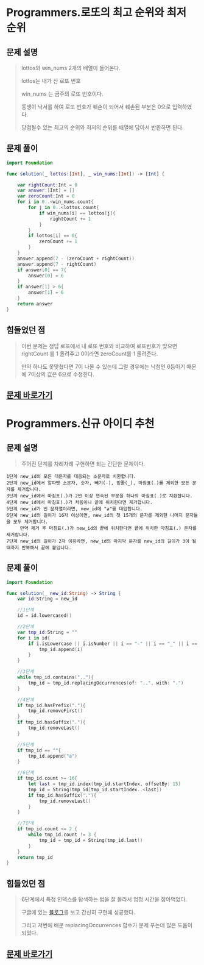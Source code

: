 # Programmers.로또의 최고 순위와 최저 순위

## 문제 설명

> lottos와 win_nums 2개의 배열이 들어온다.
>
> lottos는 내가 산 로또 번호
>
> win_nums 는 금주의 로또 번호이다. 
>
> 동생이 낙서를 하여 로또 번호가 훼손이 되어서 훼손된 부분은 0으로 입력하였다.
>
> 당첨될수 있는 최고의 순위와 최저의 순위를 배열에 담아서 반환하면 된다.

## 문제 풀이

```swift
import Foundation

func solution(_ lottos:[Int], _ win_nums:[Int]) -> [Int] {

    var rightCount:Int = 0
    var answer:[Int] = []
    var zeroCount:Int = 0
    for i in 0..<win_nums.count{
        for j in 0..<lottos.count{
            if win_nums[i] == lottos[j]{
                rightCount += 1
            }
        }
        if lottos[i] == 0{
            zeroCount += 1
        }
    }
    answer.append(7 - (zeroCount + rightCount))
    answer.append(7 - rightCount)
    if answer[0] == 7{
        answer[0] = 6
    }
    if answer[1] > 6{
        answer[1] = 6
    }
    return answer
}
```

## 힘들었던 점

> 이번 문제는 정답 로또에서 내 로또 번호와 비교하여 로또번호가 맞으면 rightCount 를 1 올려주고 0이라면 zeroCount를 1 올려준다.
>
> 만약 하나도 못맞쳤다면 7이 나올 수 있는데 그럴 경우에는 낙첨인 6등이기 때문에 7이상의 값은 6으로 수정한다.

## [문제 바로가기](https://programmers.co.kr/learn/courses/30/lessons/77484)

# Programmers.신규 아이디 추천

## 문제 설명

> 주어진 단계를 차례차례 구현하면 되는 간단한 문제이다.

```
1단계 new_id의 모든 대문자를 대응되는 소문자로 치환합니다.
2단계 new_id에서 알파벳 소문자, 숫자, 빼기(-), 밑줄(_), 마침표(.)를 제외한 모든 문자를 제거합니다.
3단계 new_id에서 마침표(.)가 2번 이상 연속된 부분을 하나의 마침표(.)로 치환합니다.
4단계 new_id에서 마침표(.)가 처음이나 끝에 위치한다면 제거합니다.
5단계 new_id가 빈 문자열이라면, new_id에 "a"를 대입합니다.
6단계 new_id의 길이가 16자 이상이면, new_id의 첫 15개의 문자를 제외한 나머지 문자들을 모두 제거합니다.
     만약 제거 후 마침표(.)가 new_id의 끝에 위치한다면 끝에 위치한 마침표(.) 문자를 제거합니다.
7단계 new_id의 길이가 2자 이하라면, new_id의 마지막 문자를 new_id의 길이가 3이 될 때까지 반복해서 끝에 붙입니다.
```

## 문제 풀이

```swift
import Foundation

func solution(_ new_id:String) -> String {
    var id:String = new_id

    //1단계
    id = id.lowercased()

    //2단계
    var tmp_id:String = ""
    for i in id{
        if i.isLowercase || i.isNumber || i == "-" || i == "_" || i == "."{
            tmp_id.append(i)
        }
    }

    //3단계
    while tmp_id.contains(".."){
        tmp_id = tmp_id.replacingOccurrences(of: "..", with: ".")
    }

    //4단계
    if tmp_id.hasPrefix("."){
        tmp_id.removeFirst()
    }
    if tmp_id.hasSuffix("."){
        tmp_id.removeLast()
    }

    //5단계
    if tmp_id == ""{
        tmp_id.append("a")
    }

    //6단계
    if tmp_id.count >= 16{
        let last = tmp_id.index(tmp_id.startIndex, offsetBy: 15)
        tmp_id = String(tmp_id[tmp_id.startIndex..<last])
        if tmp_id.hasSuffix("."){
            tmp_id.removeLast()
        }
    }

    //7단계
    if tmp_id.count <= 2 {
        while tmp_id.count != 3 {
            tmp_id = tmp_id + String(tmp_id.last!)
        }
    }
    return tmp_id
}
```

## 힘들었던 점

> 6단계에서 특정 인덱스를 탐색하는 법을 잘 몰라서 엄청 시간을 잡아먹었다.
>
> 구글에 있는 [블로그](http://seorenn.blogspot.com/2018/05/swift-string-index.html)를 보고 간신히 구현에 성공했다.
>
> 그리고 저번에 배운 replacingOccurrences 함수가 문제 푸는데 많은 도움이 되었다. 

## [문제 바로가기](https://programmers.co.kr/learn/courses/30/lessons/72410)

